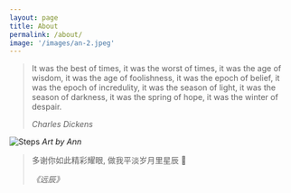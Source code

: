 ```yaml
---
layout: page
title: About
permalink: /about/
image: '/images/an-2.jpeg'
---
```


> It was the best of times, it was the worst of times, it was the age of wisdom, it was the age of foolishness, it was the epoch of belief, it was the epoch of incredulity, it was the season of light, it was the season of darkness, it was the spring of hope, it was the winter of despair.
> 
> <cite>Charles Dickens</cite>



![Steps]({{site.baseurl}}/images/远辰.jpeg)
*Art by Ann*


> 多谢你如此精彩耀眼, 做我平淡岁月里星辰 💫
>
> <cite> 《远辰》 </cite>



